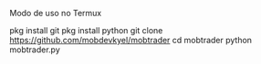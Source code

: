Modo de uso no Termux

pkg install git
pkg install python
git clone https://github.com/mobdevkyel/mobtrader
cd mobtrader
python mobtrader.py

